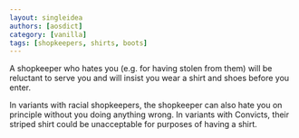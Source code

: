 ```yaml
---
layout: singleidea
authors: [aosdict]
category: [vanilla]
tags: [shopkeepers, shirts, boots]
---
```

A shopkeeper who hates you (e.g. for having stolen from them) will be reluctant
to serve you and will insist you wear a shirt and shoes before you enter.

In variants with racial shopkeepers, the shopkeeper can also hate you on
principle without you doing anything wrong. In variants with Convicts, their
striped shirt could be unacceptable for purposes of having a shirt.
